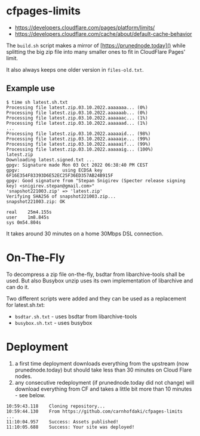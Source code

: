 # cfpages-limits

 * https://developers.cloudflare.com/pages/platform/limits/
 * https://developers.cloudflare.com/cache/about/default-cache-behavior

The `build.sh` script makes a mirror of [https://prunednode.today]()
while splitting the big zip file into many smaller ones to fit in
CloudFlare Pages' limit.

It also always keeps one older version in `files-old.txt`.

## Example use

```
$ time sh latest.sh.txt
Processing file latest.zip.03.10.2022.aaaaaaa... (0%)
Processing file latest.zip.03.10.2022.aaaaaab... (0%)
Processing file latest.zip.03.10.2022.aaaaaac... (1%)
Processing file latest.zip.03.10.2022.aaaaaad... (1%)
...
Processing file latest.zip.03.10.2022.aaaaaid... (98%)
Processing file latest.zip.03.10.2022.aaaaaie... (99%)
Processing file latest.zip.03.10.2022.aaaaaif... (99%)
Processing file latest.zip.03.10.2022.aaaaaig... (100%)
latest.zip
Downloading latest.signed.txt ...
gpgv: Signature made Mon 03 Oct 2022 06:38:40 PM CEST
gpgv:                using ECDSA key 6F16E354F83393D6E52EC25F36ED357AB24B915F
gpgv: Good signature from "Stepan Snigirev (Specter release signing key) <snigirev.stepan@gmail.com>"
'snapshot221003.zip' => 'latest.zip'
Verifying SHA256 of snapshot221003.zip...
snapshot221003.zip: OK

real	25m4.155s
user	1m8.845s
sys	0m54.804s
```

It takes around 30 minutes on a home 30Mbps DSL connection.


# On-The-Fly

To decompress a zip file on-the-fly, bsdtar from libarchive-tools
shall be used. But also Busybox unzip uses its own implementation of
libarchive and can do it.

Two different scripts were added and they can be used as a replacement
for latest.sh.txt:

  * `bsdtar.sh.txt` - uses bsdtar from libarchive-tools
  * `busybox.sh.txt` - uses busybox


# Deployment

 1. a first time deployment downloads everything from the upstream
    (now prunednode.today) but should take less than 30 minutes
    on Cloud Flare nodes.
 2. any consecutive redeployment (if prunednode.today did not change)
    will download everything from CF and takes a little bit more than
    10 minutes - see below.

```
10:59:43.118	Cloning repository...
10:59:44.130	From https://github.com/carnhofdaki/cfpages-limits
...
11:10:04.957	Success: Assets published!
11:10:05.688	Success: Your site was deployed!
```
